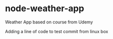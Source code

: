 # node-weather-app
Weather App based on course from Udemy

Adding a line of code to test commit from linux box
